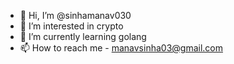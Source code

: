 - 👋 Hi, I’m @sinhamanav030
- 👀 I’m interested in crypto
- 🌱 I’m currently learning golang
- 📫 How to reach me - manavsinha03@gmail.com

<!---
sinhamanav030/sinhamanav030 is a ✨ special ✨ repository because its `README.md` (this file) appears on your GitHub profile.
You can click the Preview link to take a look at your changes.
--->
